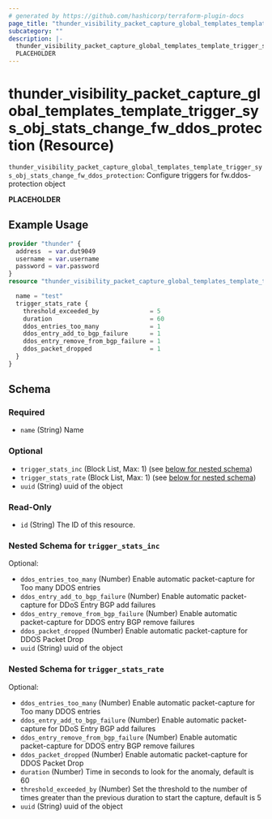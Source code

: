 ```yaml
---
# generated by https://github.com/hashicorp/terraform-plugin-docs
page_title: "thunder_visibility_packet_capture_global_templates_template_trigger_sys_obj_stats_change_fw_ddos_protection Resource - terraform-provider-thunder"
subcategory: ""
description: |-
  thunder_visibility_packet_capture_global_templates_template_trigger_sys_obj_stats_change_fw_ddos_protection: Configure triggers for fw.ddos-protection object
  PLACEHOLDER
---
```


# thunder_visibility_packet_capture_global_templates_template_trigger_sys_obj_stats_change_fw_ddos_protection (Resource)

`thunder_visibility_packet_capture_global_templates_template_trigger_sys_obj_stats_change_fw_ddos_protection`: Configure triggers for fw.ddos-protection object

__PLACEHOLDER__

## Example Usage

```terraform
provider "thunder" {
  address  = var.dut9049
  username = var.username
  password = var.password
}
resource "thunder_visibility_packet_capture_global_templates_template_trigger_sys_obj_stats_change_fw_ddos_protection" "thunder_visibility_packet_capture_global_templates_template_trigger_sys_obj_stats_change_fw_ddos_protection" {

  name = "test"
  trigger_stats_rate {
    threshold_exceeded_by              = 5
    duration                           = 60
    ddos_entries_too_many              = 1
    ddos_entry_add_to_bgp_failure      = 1
    ddos_entry_remove_from_bgp_failure = 1
    ddos_packet_dropped                = 1
  }
}
```

<!-- schema generated by tfplugindocs -->
## Schema

### Required

- `name` (String) Name

### Optional

- `trigger_stats_inc` (Block List, Max: 1) (see [below for nested schema](#nestedblock--trigger_stats_inc))
- `trigger_stats_rate` (Block List, Max: 1) (see [below for nested schema](#nestedblock--trigger_stats_rate))
- `uuid` (String) uuid of the object

### Read-Only

- `id` (String) The ID of this resource.

<a id="nestedblock--trigger_stats_inc"></a>
### Nested Schema for `trigger_stats_inc`

Optional:

- `ddos_entries_too_many` (Number) Enable automatic packet-capture for Too many DDOS entries
- `ddos_entry_add_to_bgp_failure` (Number) Enable automatic packet-capture for DDoS Entry BGP add failures
- `ddos_entry_remove_from_bgp_failure` (Number) Enable automatic packet-capture for DDOS entry BGP remove failures
- `ddos_packet_dropped` (Number) Enable automatic packet-capture for DDOS Packet Drop
- `uuid` (String) uuid of the object


<a id="nestedblock--trigger_stats_rate"></a>
### Nested Schema for `trigger_stats_rate`

Optional:

- `ddos_entries_too_many` (Number) Enable automatic packet-capture for Too many DDOS entries
- `ddos_entry_add_to_bgp_failure` (Number) Enable automatic packet-capture for DDoS Entry BGP add failures
- `ddos_entry_remove_from_bgp_failure` (Number) Enable automatic packet-capture for DDOS entry BGP remove failures
- `ddos_packet_dropped` (Number) Enable automatic packet-capture for DDOS Packet Drop
- `duration` (Number) Time in seconds to look for the anomaly, default is 60
- `threshold_exceeded_by` (Number) Set the threshold to the number of times greater than the previous duration to start the capture, default is 5
- `uuid` (String) uuid of the object


